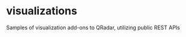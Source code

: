 visualizations
==============

Samples of visualization add-ons to QRadar, utilizing public REST APIs
